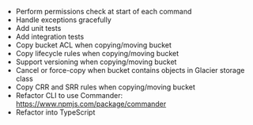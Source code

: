 * Perform permissions check at start of each command
* Handle exceptions gracefully
* Add unit tests
* Add integration tests
* Copy bucket ACL when copying/moving bucket
* Copy lifecycle rules when copying/moving bucket
* Support versioning when copying/moving bucket
* Cancel or force-copy when bucket contains objects in Glacier storage class
* Copy CRR and SRR rules when copying/moving bucket
* Refactor CLI to use Commander: https://www.npmjs.com/package/commander
* Refactor into TypeScript